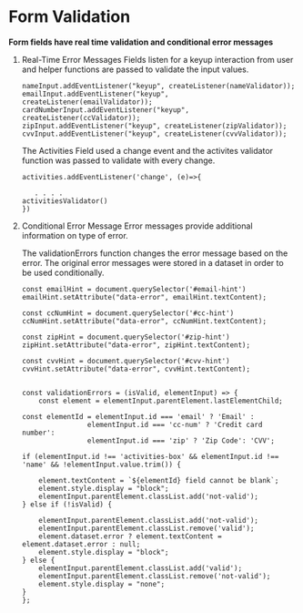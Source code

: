 # Form Validation
**Form fields have real time validation and conditional error messages**

1. Real-Time Error Messages
    Fields listen for a keyup interaction from user and helper functions are passed to validate the input values.
    ```
    nameInput.addEventListener("keyup", createListener(nameValidator));
    emailInput.addEventListener("keyup", createListener(emailValidator));
    cardNumberInput.addEventListener("keyup", createListener(ccValidator));
    zipInput.addEventListener("keyup", createListener(zipValidator));
    cvvInput.addEventListener("keyup", createListener(cvvValidator));

    ```
    The Activities Field used a change event and the activites validator function was passed to validate with every change.

    ```
    activities.addEventListener('change', (e)=>{

       . . . .
    activitiesValidator()
    })

    ```
2. Conditional Error Message
    Error messages provide additional information on type of error.
    
    The validationErrors function changes the error message based on the error. The original error messages were stored in a dataset in order to be used conditionally.

    ```
    const emailHint = document.querySelector('#email-hint')
    emailHint.setAttribute("data-error", emailHint.textContent);

    const ccNumHint = document.querySelector('#cc-hint')
    ccNumHint.setAttribute("data-error", ccNumHint.textContent);

    const zipHint = document.querySelector('#zip-hint')
    zipHint.setAttribute("data-error", zipHint.textContent);

    const cvvHint = document.querySelector('#cvv-hint')
    cvvHint.setAttribute("data-error", cvvHint.textContent);


    const validationErrors = (isValid, elementInput) => {
        const element = elementInput.parentElement.lastElementChild;

    const elementId = elementInput.id === 'email' ? 'Email' : 
                    elementInput.id === 'cc-num' ? 'Credit card number':
                    elementInput.id === 'zip' ? 'Zip Code': 'CVV';

    if (elementInput.id !== 'activities-box' && elementInput.id !== 'name' && !elementInput.value.trim()) {

        element.textContent = `${elementId} field cannot be blank`;
        element.style.display = "block";
        elementInput.parentElement.classList.add('not-valid');
    } else if (!isValid) {
        
        elementInput.parentElement.classList.add('not-valid');
        elementInput.parentElement.classList.remove('valid');
        element.dataset.error ? element.textContent = element.dataset.error : null;
        element.style.display = "block";
    } else {
        elementInput.parentElement.classList.add('valid');
        elementInput.parentElement.classList.remove('not-valid');
        element.style.display = "none";
    }
    };
    ```

